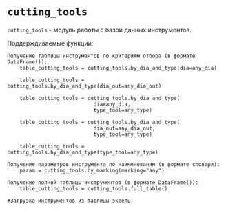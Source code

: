 # `cutting_tools`

`cutting_tools` - модуль работы с базой данных инструментов.

Поддерждиваемые функции:
	
	Получение таблицы инструментов по критериям отбора (в формате DataFrame()):
		table_cutting_tools = cutting_tools.by_dia_and_type(dia=any_dia)
		
		table_cutting_tools = cutting_tools.by_dia_and_type(dia_out=any_dia_out)
		
		table_cutting_tools = cutting_tools.by_dia_and_type(
								dia=any_dia,
								type_tool=any_type)
		
		table_cutting_tools = cutting_tools.by_dia_and_type(
								dia_out=any_dia_out,
								type_tool=any_type)
		
		table_cutting_tools = cutting_tools.by_dia_and_type(type_tool=any_type)

	Получение параметров инструмента по наименованию (в формате словаря):
		param = cutting_tools.by_marking(marking="any")

	Получение полной таблицы инструментов (в формате DataFrame()):
		table_cutting_tools = cutting_tools.full_table()

	#Загрузка инструментов из таблицы эксель.
